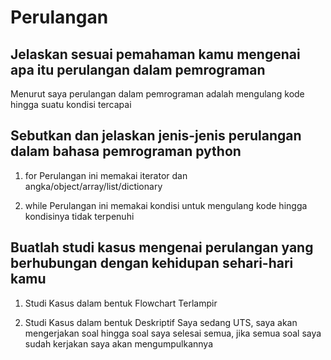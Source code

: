 # Perulangan

## Jelaskan sesuai pemahaman kamu mengenai apa itu perulangan dalam pemrograman

Menurut saya perulangan dalam pemrograman adalah mengulang kode hingga suatu kondisi tercapai

## Sebutkan dan jelaskan jenis-jenis perulangan dalam bahasa pemrograman python

1. for
Perulangan ini memakai iterator dan angka/object/array/list/dictionary

2. while
Perulangan ini memakai kondisi untuk mengulang kode hingga kondisinya tidak terpenuhi

## Buatlah studi kasus mengenai perulangan yang berhubungan dengan kehidupan sehari-hari kamu

1. Studi Kasus dalam bentuk Flowchart
Terlampir

2. Studi Kasus dalam bentuk Deskriptif
Saya sedang UTS, saya akan mengerjakan soal hingga soal saya selesai semua, jika semua soal saya sudah kerjakan saya akan mengumpulkannya

